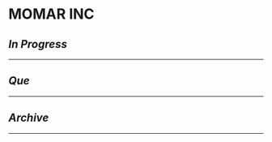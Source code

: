 # MOMAR INC

## *In Progress*

--------------------

## *Que*

-----------------------------------
## *Archive*

-----------------------------------

